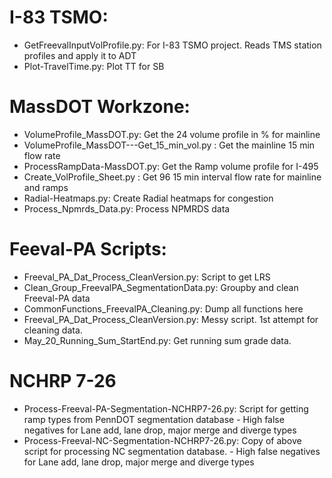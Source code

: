 # I-83 TSMO: 
- GetFreevalInputVolProfile.py: For I-83 TSMO project. Reads TMS station profiles and apply it to ADT
- Plot-TravelTime.py: Plot TT for SB

# MassDOT Workzone: 
- VolumeProfile_MassDOT.py: Get the 24 volume profile in % for mainline
- VolumeProfile_MassDOT---Get_15_min_vol.py : Get the mainline 15 min flow rate 
- ProcessRampData-MassDOT.py: Get the Ramp volume profile for I-495
- Create_VolProfile_Sheet.py : Get 96 15 min interval flow rate for mainline and ramps 
- Radial-Heatmaps.py: Create Radial heatmaps for congestion
- Process_Npmrds_Data.py: Process NPMRDS data

# Feeval-PA Scripts:
- Freeval_PA_Dat_Process_CleanVersion.py: Script to get LRS 
- Clean_Group_FreevalPA_SegmentationData.py: Groupby and clean Freeval-PA data
- CommonFunctions_FreevalPA_Cleaning.py: Dump all functions here
- Freeval_PA_Dat_Process_CleanVersion.py: Messy script. 1st attempt for cleaning data. 
- May_20_Running_Sum_StartEnd.py: Get running sum grade data.

# NCHRP 7-26
- Process-Freeval-PA-Segmentation-NCHRP7-26.py: Script for getting ramp types from PennDOT segmentation database
		- High false negatives for Lane add, lane drop, major merge and diverge types	
- Process-Freeval-NC-Segmentation-NCHRP7-26.py: Copy of above script for processing NC segmentation database.
		- High false negatives for Lane add, lane drop, major merge and diverge types
